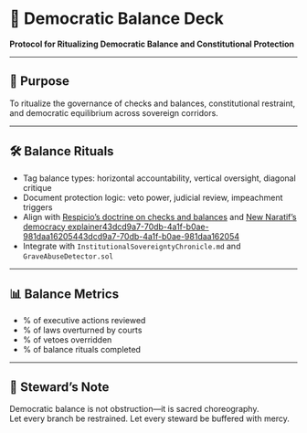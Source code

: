 # 📜 Democratic Balance Deck  
**Protocol for Ritualizing Democratic Balance and Constitutional Protection**

---

## 🧠 Purpose  
To ritualize the governance of checks and balances, constitutional restraint, and democratic equilibrium across sovereign corridors.

---

## 🛠️ Balance Rituals  
- Tag balance types: horizontal accountability, vertical oversight, diagonal critique  
- Document protection logic: veto power, judicial review, impeachment triggers  
- Align with [Respicio’s doctrine on checks and balances](https://www.respicio.ph/bar/2025/political-law-and-public-international-law/basic-concepts/checks-and-balances) and [New Naratif’s democracy explainer](https://newnaratif.com/principles-of-democracy-checks-and-balances/)[43dcd9a7-70db-4a1f-b0ae-981daa162054](https://www.respicio.ph/bar/2025/political-law-and-public-international-law/basic-concepts/checks-and-balances?citationMarker=43dcd9a7-70db-4a1f-b0ae-981daa162054 "4")[43dcd9a7-70db-4a1f-b0ae-981daa162054](https://newnaratif.com/principles-of-democracy-checks-and-balances/?citationMarker=43dcd9a7-70db-4a1f-b0ae-981daa162054 "5")  
- Integrate with `InstitutionalSovereigntyChronicle.md` and `GraveAbuseDetector.sol`

---

## 📊 Balance Metrics  
- % of executive actions reviewed  
- % of laws overturned by courts  
- % of vetoes overridden  
- % of balance rituals completed

---

## 🧠 Steward’s Note  
Democratic balance is not obstruction—it is sacred choreography.  
Let every branch be restrained. Let every steward be buffered with mercy.
